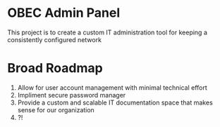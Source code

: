 # OBEC Admin Panel

This project is to create a custom IT administration tool for keeping a consistently configured network

# Broad Roadmap

1.  Allow for user account management with minimal technical effort
2.  Impliment secure password manager
3.  Provide a custom and scalable IT documentation space that makes sense for our organization
4.  ?!